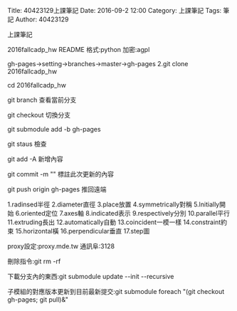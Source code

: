 Title: 40423129上課筆記
Date: 2016-09-2 12:00
Category: 上課筆記
Tags: 筆記
Author: 40423129




<!-- PELICAN_END_SUMMARY -->

<p>上課筆記</p>

<p>2016fallcadp_hw README 格式:python 加密:agpl</p>

<p>gh-pages->setting->branches->master->gh-pages 2.git clone 2016fallcadp_hw</p>

<p>cd 2016fallcadp_hw</p>

<p>git branch 查看當前分支</p>

<p>git checkout 切換分支</p>

<p>git submodule add -b gh-pages</p>

<p>git staus 檢查</p>

<p>git add -A 新增內容</p>

<p>git commit -m "" 標註此次更新的內容</p>

<p>git push origin gh-pages 推回遠端</p>

<p>1.radinsed半徑 2.diameter直徑 3.place放置 4.symmetrically對稱 5.lnitially開始 6.oriented定位 
7.axes軸 8.indicated表示 9.respectively分別 10.parallel平行 11.extruding長出 12.automatically自動 
13.coincident一模一樣 14.constraint約束 15.horizontal橫 16.perpendicular垂直 17.step圖</p>

<p>proxy設定:proxy.mde.tw 通訊阜:3128</p>

<p>刪除指令:git rm -rf</p>

<p>下載分支內的東西:git submodule update --init --recursive</p>

<p>子模組的對應版本更新到目前最新提交:git submodule foreach "(git checkout gh-pages; git pull)&"</p>
